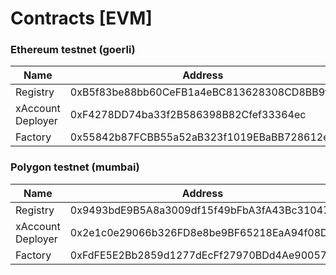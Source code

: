 # Contracts \[EVM]

### Ethereum testnet (goerli)

| Name              | Address                                    |
| ----------------- | ------------------------------------------ |
| Registry          | 0xB5f83be88bb60CeFB1a4eBC813628308CD8BB9ff |
| xAccount Deployer | 0xF4278DD74ba33f2B586398B82Cfef33364ec     |
| Factory           | 0x55842b87FCBB55a52aB323f1019EBaBB728612e7 |

### Polygon testnet (mumbai)

| Name              | Address                                    |
| ----------------- | ------------------------------------------ |
| Registry          | 0x9493bdE9B5A8a3009df15f49bFbA3fA43Bc31047 |
| xAccount Deployer | 0x2e1c0e29066b326FD8e8be9BF65218EaA94f08DD |
| Factory           | 0xFdFE5E2Bb2859d1277dEcFf27970BDd4Ae90057A |
